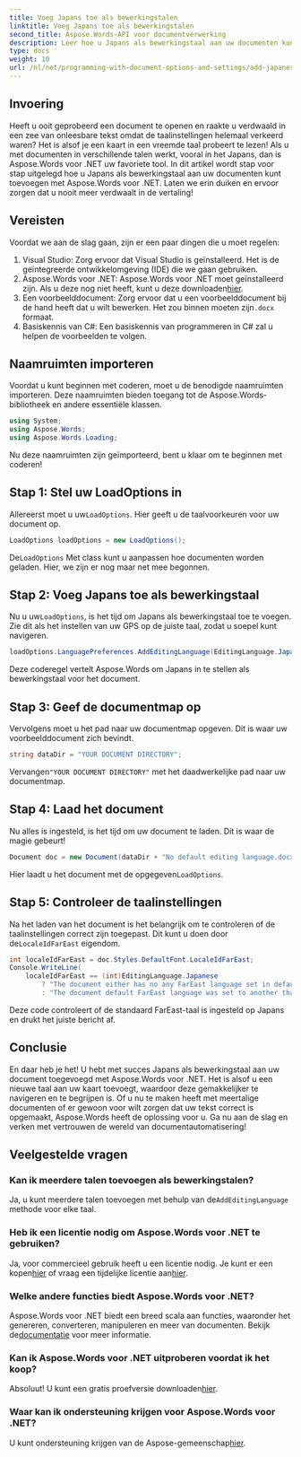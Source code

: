 ```yaml
---
title: Voeg Japans toe als bewerkingstalen
linktitle: Voeg Japans toe als bewerkingstalen
second_title: Aspose.Words-API voor documentverwerking
description: Leer hoe u Japans als bewerkingstaal aan uw documenten kunt toevoegen met Aspose.Words voor .NET met deze gedetailleerde, stapsgewijze handleiding.
type: docs
weight: 10
url: /nl/net/programming-with-document-options-and-settings/add-japanese-as-editing-languages/
---
```

## Invoering

Heeft u ooit geprobeerd een document te openen en raakte u verdwaald in een zee van onleesbare tekst omdat de taalinstellingen helemaal verkeerd waren? Het is alsof je een kaart in een vreemde taal probeert te lezen! Als u met documenten in verschillende talen werkt, vooral in het Japans, dan is Aspose.Words voor .NET uw favoriete tool. In dit artikel wordt stap voor stap uitgelegd hoe u Japans als bewerkingstaal aan uw documenten kunt toevoegen met Aspose.Words voor .NET. Laten we erin duiken en ervoor zorgen dat u nooit meer verdwaalt in de vertaling!

## Vereisten

Voordat we aan de slag gaan, zijn er een paar dingen die u moet regelen:

1. Visual Studio: Zorg ervoor dat Visual Studio is geïnstalleerd. Het is de geïntegreerde ontwikkelomgeving (IDE) die we gaan gebruiken.
2.  Aspose.Words voor .NET: Aspose.Words voor .NET moet geïnstalleerd zijn. Als u deze nog niet heeft, kunt u deze downloaden[hier](https://releases.aspose.com/words/net/).
3.  Een voorbeelddocument: Zorg ervoor dat u een voorbeelddocument bij de hand heeft dat u wilt bewerken. Het zou binnen moeten zijn`.docx` formaat.
4. Basiskennis van C#: Een basiskennis van programmeren in C# zal u helpen de voorbeelden te volgen.

## Naamruimten importeren

Voordat u kunt beginnen met coderen, moet u de benodigde naamruimten importeren. Deze naamruimten bieden toegang tot de Aspose.Words-bibliotheek en andere essentiële klassen.

```csharp
using System;
using Aspose.Words;
using Aspose.Words.Loading;
```

Nu deze naamruimten zijn geïmporteerd, bent u klaar om te beginnen met coderen!

## Stap 1: Stel uw LoadOptions in

 Allereerst moet u uw`LoadOptions`. Hier geeft u de taalvoorkeuren voor uw document op.

```csharp
LoadOptions loadOptions = new LoadOptions();
```

 De`LoadOptions` Met class kunt u aanpassen hoe documenten worden geladen. Hier, we zijn er nog maar net mee begonnen.

## Stap 2: Voeg Japans toe als bewerkingstaal

 Nu u uw`LoadOptions`, is het tijd om Japans als bewerkingstaal toe te voegen. Zie dit als het instellen van uw GPS op de juiste taal, zodat u soepel kunt navigeren.

```csharp
loadOptions.LanguagePreferences.AddEditingLanguage(EditingLanguage.Japanese);
```

Deze coderegel vertelt Aspose.Words om Japans in te stellen als bewerkingstaal voor het document.

## Stap 3: Geef de documentmap op

Vervolgens moet u het pad naar uw documentmap opgeven. Dit is waar uw voorbeelddocument zich bevindt.

```csharp
string dataDir = "YOUR DOCUMENT DIRECTORY";
```

 Vervangen`"YOUR DOCUMENT DIRECTORY"` met het daadwerkelijke pad naar uw documentmap.

## Stap 4: Laad het document

Nu alles is ingesteld, is het tijd om uw document te laden. Dit is waar de magie gebeurt!

```csharp
Document doc = new Document(dataDir + "No default editing language.docx", loadOptions);
```

 Hier laadt u het document met de opgegeven`LoadOptions`.

## Stap 5: Controleer de taalinstellingen

 Na het laden van het document is het belangrijk om te controleren of de taalinstellingen correct zijn toegepast. Dit kunt u doen door de`LocaleIdFarEast` eigendom.

```csharp
int localeIdFarEast = doc.Styles.DefaultFont.LocaleIdFarEast;
Console.WriteLine(
    localeIdFarEast == (int)EditingLanguage.Japanese
        ? "The document either has no any FarEast language set in defaults or it was set to Japanese originally."
        : "The document default FarEast language was set to another than Japanese language originally, so it is not overridden.");
```

Deze code controleert of de standaard FarEast-taal is ingesteld op Japans en drukt het juiste bericht af.

## Conclusie

En daar heb je het! U hebt met succes Japans als bewerkingstaal aan uw document toegevoegd met Aspose.Words voor .NET. Het is alsof u een nieuwe taal aan uw kaart toevoegt, waardoor deze gemakkelijker te navigeren en te begrijpen is. Of u nu te maken heeft met meertalige documenten of er gewoon voor wilt zorgen dat uw tekst correct is opgemaakt, Aspose.Words heeft de oplossing voor u. Ga nu aan de slag en verken met vertrouwen de wereld van documentautomatisering!

## Veelgestelde vragen

### Kan ik meerdere talen toevoegen als bewerkingstalen?
 Ja, u kunt meerdere talen toevoegen met behulp van de`AddEditingLanguage` methode voor elke taal.

### Heb ik een licentie nodig om Aspose.Words voor .NET te gebruiken?
 Ja, voor commercieel gebruik heeft u een licentie nodig. Je kunt er een kopen[hier](https://purchase.aspose.com/buy) of vraag een tijdelijke licentie aan[hier](https://purchase.aspose.com/temporary-license/).

### Welke andere functies biedt Aspose.Words voor .NET?
 Aspose.Words voor .NET biedt een breed scala aan functies, waaronder het genereren, converteren, manipuleren en meer van documenten. Bekijk de[documentatie](https://reference.aspose.com/words/net/) voor meer informatie.

### Kan ik Aspose.Words voor .NET uitproberen voordat ik het koop?
 Absoluut! U kunt een gratis proefversie downloaden[hier](https://releases.aspose.com/).

### Waar kan ik ondersteuning krijgen voor Aspose.Words voor .NET?
 U kunt ondersteuning krijgen van de Aspose-gemeenschap[hier](https://forum.aspose.com/c/words/8).
